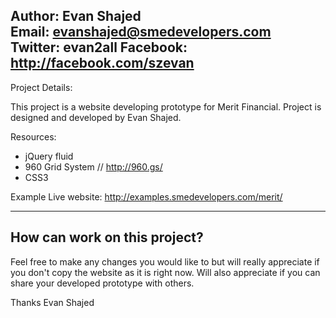 Author: Evan Shajed<br/>
Email: evanshajed@smedevelopers.com <br/>
Twitter: evan2all
Facebook: http://facebook.com/szevan
------------------------------------------------------
Project Details:

This project is a website developing prototype for Merit Financial. Project is designed and developed by Evan Shajed.

Resources:
- jQuery fluid
- 960 Grid System // http://960.gs/
- CSS3


Example Live website: http://examples.smedevelopers.com/merit/

------------------------------------------------------------

How can work on this project?
-------------------------------
Feel free to make any changes you would like to but will really appreciate if you don't copy the website as it is right now. Will also appreciate if you can share your developed prototype with others.

Thanks
Evan Shajed